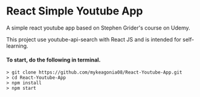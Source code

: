 # React Simple Youtube App

A simple react youtube app based on Stephen Grider's course on Udemy.

This project use youtube-api-search with React JS and is intended for self-learning.


#### To start, do the following in terminal.

```
> git clone https://github.com/mykeagonia08/React-Youtube-App.git
> cd React-Youtube-App
> npm install
> npm start
```
